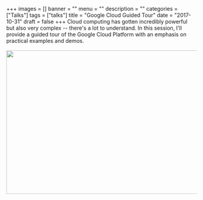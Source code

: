 +++
images = []
banner = ""
menu = ""
description = ""
categories = ["Talks"]
tags = ["talks"]
title = "Google Cloud Guided Tour"
date = "2017-10-31"
draft = false
+++
Cloud computing has gotten incredibly powerful but also very complex --
there's a lot to understand. In this session, I'll provide a guided tour of the
Google Cloud Platform with an emphasis on practical examples and demos.
<br><br>
<a href="https://bit.ly/mco-tour"><img loading="lazy" src="/img/mco-tour.png" width="640" height="380"></img></a>
